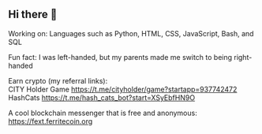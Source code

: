 ## Hi there 👋

<!--
**NicoleTanQR/NicoleTanQR** is a ✨ _special_ ✨ repository because its `README.md` (this file) appears on your GitHub profile.

Here are some ideas to get you started:

- 🔭 I’m currently working on ...
- 🌱 I’m currently learning ...
- 👯 I’m looking to collaborate on ...
- 🤔 I’m looking for help with ...
- 💬 Ask me about ...
- 📫 How to reach me: ...
- 😄 Pronouns: ...
- ⚡ Fun fact: ...
-->

Working on: Languages such as Python, HTML, CSS, JavaScript, Bash, and SQL

Fun fact: I was left-handed, but my parents made me switch to being right-handed

Earn crypto (my referral links):  
CITY Holder Game https://t.me/cityholder/game?startapp=937742472    
HashCats https://t.me/hash_cats_bot?start=XSyEbfHN9O    

A cool blockchain messenger that is free and anonymous: https://fext.ferritecoin.org
